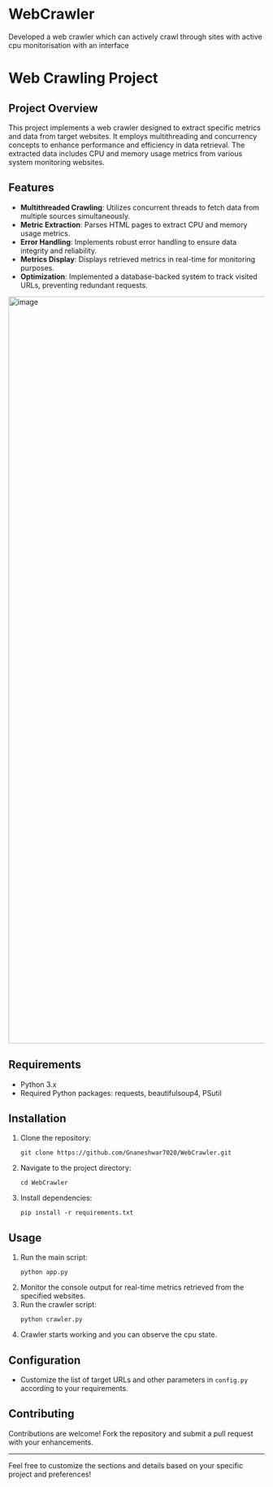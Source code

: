 # WebCrawler
Developed a web crawler which can actively crawl through sites with active cpu monitorisation with an interface

# Web Crawling Project

## Project Overview
This project implements a web crawler designed to extract specific metrics and data from target websites. It employs multithreading and concurrency concepts to enhance performance and efficiency in data retrieval. The extracted data includes CPU and memory usage metrics from various system monitoring websites.

## Features
- **Multithreaded Crawling**: Utilizes concurrent threads to fetch data from multiple sources simultaneously.
- **Metric Extraction**: Parses HTML pages to extract CPU and memory usage metrics.
- **Error Handling**: Implements robust error handling to ensure data integrity and reliability.
- **Metrics Display**: Displays retrieved metrics in real-time for monitoring purposes.
- **Optimization**: Implemented a database-backed system to track visited URLs, preventing redundant requests.

<img width="1470" alt="image" src="https://github.com/Gnaneshwar7020/WebCrawler/assets/70259681/53da7236-1f47-42ee-9659-5c69ba363515">

## Requirements
- Python 3.x
- Required Python packages: requests, beautifulsoup4, PSutil

## Installation
1. Clone the repository:
   ```
   git clone https://github.com/Gnaneshwar7020/WebCrawler.git
   ```
2. Navigate to the project directory:
   ```
   cd WebCrawler
   ```
3. Install dependencies:
   ```
   pip install -r requirements.txt
   ```

## Usage
1. Run the main script:
   ```
   python app.py
   ```
2. Monitor the console output for real-time metrics retrieved from the specified websites.
3. Run the crawler script:
   ```
   python crawler.py
   ```
4. Crawler starts working and you can observe the cpu state.

## Configuration
- Customize the list of target URLs and other parameters in `config.py` according to your requirements.

## Contributing
Contributions are welcome! Fork the repository and submit a pull request with your enhancements.


---

Feel free to customize the sections and details based on your specific project and preferences!
